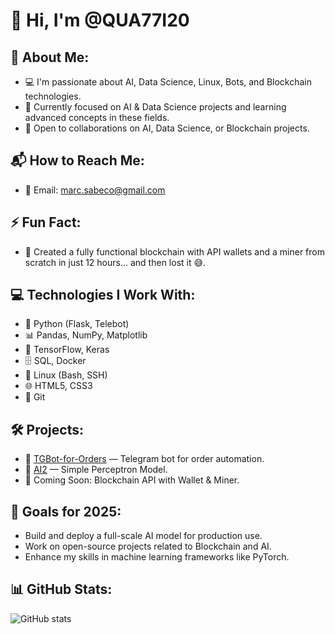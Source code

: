 # 👋 Hi, I'm @QUA77I20

## 👀 About Me:
- 💻 I'm passionate about AI, Data Science, Linux, Bots, and Blockchain technologies.
- 🌱 Currently focused on AI & Data Science projects and learning advanced concepts in these fields.
- 🤝 Open to collaborations on AI, Data Science, or Blockchain projects.

## 📬 How to Reach Me:
- 📧 Email: marc.sabeco@gmail.com

## ⚡ Fun Fact:
- 🎯 Created a fully functional blockchain with API wallets and a miner from scratch in just 12 hours... and then lost it 😅.

## 💻 Technologies I Work With:
- 🐍 Python (Flask, Telebot)
- 📊 Pandas, NumPy, Matplotlib
- 🧠 TensorFlow, Keras
- 🗄️ SQL, Docker
- 🐧 Linux (Bash, SSH)
- 🌐 HTML5, CSS3
- 🐙 Git


## 🛠️ Projects:
- 🤖 [TGBot-for-Orders](https://github.com/QUA77I20/TGBot-for-Orders) — Telegram bot for order automation.
- 🔗 [AI2](https://github.com/QUA77I20/AI2) — Simple Perceptron Model.
- 🚧 Coming Soon: Blockchain API with Wallet & Miner.

## 🎯 Goals for 2025:
- Build and deploy a full-scale AI model for production use.
- Work on open-source projects related to Blockchain and AI.
- Enhance my skills in machine learning frameworks like PyTorch.


## 📊 GitHub Stats:
![GitHub stats](https://github-readme-stats.vercel.app/api?username=QUA77I20&show_icons=true&theme=radical)

